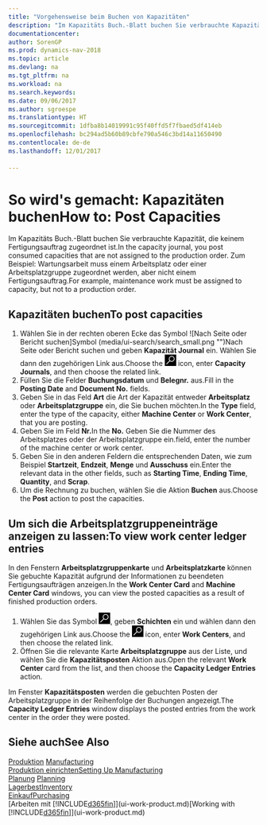 ```yaml
---
title: "Vorgehensweise beim Buchen von Kapazitäten"
description: "Im Kapazitäts Buch.-Blatt buchen Sie verbrauchte Kapazität, die keinem Fertigungsauftrag zugeordnet ist. Zum Beispiel: Wartungsarbeit muss einem Arbeitsplatz oder einer Arbeitsplatzgruppe zugeordnet werden, aber nicht einem Fertigungsauftrag."
documentationcenter: 
author: SorenGP
ms.prod: dynamics-nav-2018
ms.topic: article
ms.devlang: na
ms.tgt_pltfrm: na
ms.workload: na
ms.search.keywords: 
ms.date: 09/06/2017
ms.author: sgroespe
ms.translationtype: HT
ms.sourcegitcommit: 1dfba8b14019991c95f40ffd5f7fbaed5df414eb
ms.openlocfilehash: bc294ad5b60b89cbfe790a546c3bd14a11650490
ms.contentlocale: de-de
ms.lasthandoff: 12/01/2017

---
```

# <a name="how-to-post-capacities"></a><span data-ttu-id="49cac-104">So wird's gemacht: Kapazitäten buchen</span><span class="sxs-lookup"><span data-stu-id="49cac-104">How to: Post Capacities</span></span>
<span data-ttu-id="49cac-105">Im Kapazitäts Buch.-Blatt buchen Sie verbrauchte Kapazität, die keinem Fertigungsauftrag zugeordnet ist.</span><span class="sxs-lookup"><span data-stu-id="49cac-105">In the capacity journal, you post consumed capacities that are not assigned to the production order.</span></span> <span data-ttu-id="49cac-106">Zum Beispiel: Wartungsarbeit muss einem Arbeitsplatz oder einer Arbeitsplatzgruppe zugeordnet werden, aber nicht einem Fertigungsauftrag.</span><span class="sxs-lookup"><span data-stu-id="49cac-106">For example, maintenance work must be assigned to capacity, but not to a production order.</span></span>  

## <a name="to-post-capacities"></a><span data-ttu-id="49cac-107">Kapazitäten buchen</span><span class="sxs-lookup"><span data-stu-id="49cac-107">To post capacities</span></span>  
1.  <span data-ttu-id="49cac-108">Wählen Sie in der rechten oberen Ecke das Symbol ![Nach Seite oder Bericht suchen]Symbol (media/ui-search/search_small.png "")Nach Seite oder Bericht suchen und geben **Kapazität Journal** ein. Wählen Sie dann den zugehörigen Link aus.</span><span class="sxs-lookup"><span data-stu-id="49cac-108">Choose the ![Search for Page or Report](media/ui-search/search_small.png "Search for Page or Report icon") icon, enter **Capacity Journals**, and then choose the related link.</span></span>  
2.  <span data-ttu-id="49cac-109">Füllen Sie die Felder **Buchungsdatum** und **Belegnr.** aus.</span><span class="sxs-lookup"><span data-stu-id="49cac-109">Fill in the **Posting Date** and **Document No.** fields.</span></span>  
3.  <span data-ttu-id="49cac-110">Geben Sie in das Feld **Art** die Art der Kapazität entweder **Arbeitsplatz** oder **Arbeitsplatzgruppe** ein, die Sie buchen möchten.</span><span class="sxs-lookup"><span data-stu-id="49cac-110">In the **Type** field, enter the type of the capacity, either **Machine Center** or **Work Center**, that you are posting.</span></span>  
4.  <span data-ttu-id="49cac-111">Geben Sie im Feld **Nr.**</span><span class="sxs-lookup"><span data-stu-id="49cac-111">In the **No.**</span></span> <span data-ttu-id="49cac-112">Geben Sie die Nummer des Arbeitsplatzes oder der Arbeitsplatzgruppe ein.</span><span class="sxs-lookup"><span data-stu-id="49cac-112">field, enter the number of the machine center or work center.</span></span>  
5.  <span data-ttu-id="49cac-113">Geben Sie in den anderen Feldern die entsprechenden Daten, wie zum Beispiel **Startzeit**, **Endzeit**, **Menge** und **Ausschuss** ein.</span><span class="sxs-lookup"><span data-stu-id="49cac-113">Enter the relevant data in the other fields, such as **Starting Time**, **Ending Time**, **Quantity**, and **Scrap**.</span></span>  
6.  <span data-ttu-id="49cac-114">Um die Rechnung zu buchen, wählen Sie die Aktion **Buchen** aus.</span><span class="sxs-lookup"><span data-stu-id="49cac-114">Choose the **Post** action to post the capacities.</span></span>  

## <a name="to-view-work-center-ledger-entries"></a><span data-ttu-id="49cac-115">Um sich die Arbeitsplatzgruppeneinträge anzeigen zu lassen:</span><span class="sxs-lookup"><span data-stu-id="49cac-115">To view work center ledger entries</span></span>  
<span data-ttu-id="49cac-116">In den Fenstern **Arbeitsplatzgruppenkarte** und **Arbeitsplatzkarte** können Sie gebuchte Kapazität aufgrund der Informationen zu beendeten Fertigungsaufträgen anzeigen.</span><span class="sxs-lookup"><span data-stu-id="49cac-116">In the **Work Center Card** and **Machine Center Card** windows, you can view the posted capacities as a result of finished production orders.</span></span>    
1.  <span data-ttu-id="49cac-117">Wählen Sie das Symbol ![Nach Seite oder Bericht suchen](media/ui-search/search_small.png "Symbol Nach Seite oder Bericht suchen"), geben **Schichten** ein und wählen dann den zugehörigen Link aus.</span><span class="sxs-lookup"><span data-stu-id="49cac-117">Choose the ![Search for Page or Report](media/ui-search/search_small.png "Search for Page or Report icon") icon, enter **Work Centers**, and then choose the related link.</span></span>  
2.  <span data-ttu-id="49cac-118">Öffnen Sie die relevante Karte **Arbeitsplatzgruppe** aus der Liste, und wählen Sie die **Kapazitätsposten** Aktion aus.</span><span class="sxs-lookup"><span data-stu-id="49cac-118">Open the relevant **Work Center** card from the list, and then choose the **Capacity Ledger Entries** action.</span></span>  

<span data-ttu-id="49cac-119">Im Fenster **Kapazitätsposten** werden die gebuchten Posten der Arbeitsplatzgruppe in der Reihenfolge der Buchungen angezeigt.</span><span class="sxs-lookup"><span data-stu-id="49cac-119">The **Capacity Ledger Entries** window displays the posted entries from the work center in the order they were posted.</span></span>   

## <a name="see-also"></a><span data-ttu-id="49cac-120">Siehe auch</span><span class="sxs-lookup"><span data-stu-id="49cac-120">See Also</span></span>  
<span data-ttu-id="49cac-121">[Produktion](production-manage-manufacturing.md)  </span><span class="sxs-lookup"><span data-stu-id="49cac-121">[Manufacturing](production-manage-manufacturing.md)  </span></span>  
[<span data-ttu-id="49cac-122">Produktion einrichten</span><span class="sxs-lookup"><span data-stu-id="49cac-122">Setting Up Manufacturing</span></span>](production-configure-production-processes.md)  
<span data-ttu-id="49cac-123">[Planung](production-planning.md)    </span><span class="sxs-lookup"><span data-stu-id="49cac-123">[Planning](production-planning.md)    </span></span>  
[<span data-ttu-id="49cac-124">Lagerbest</span><span class="sxs-lookup"><span data-stu-id="49cac-124">Inventory</span></span>](inventory-manage-inventory.md)  
[<span data-ttu-id="49cac-125">Einkauf</span><span class="sxs-lookup"><span data-stu-id="49cac-125">Purchasing</span></span>](purchasing-manage-purchasing.md)  
<span data-ttu-id="49cac-126">[Arbeiten mit [!INCLUDE[d365fin](includes/d365fin_md.md)]](ui-work-product.md)</span><span class="sxs-lookup"><span data-stu-id="49cac-126">[Working with [!INCLUDE[d365fin](includes/d365fin_md.md)]](ui-work-product.md)</span></span>

